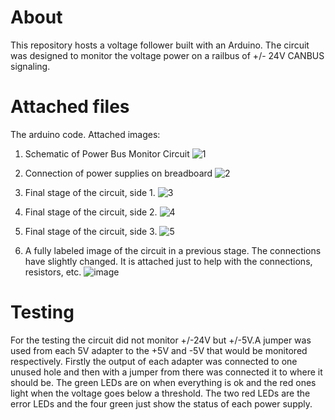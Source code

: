 # About

This repository hosts a voltage follower built with an Arduino.
The circuit was designed to monitor the voltage power on a railbus of +/- 24V CANBUS signaling. 


# Attached files

The arduino code. 
Attached images:
1.	Schematic of Power Bus Monitor Circuit
![1](https://user-images.githubusercontent.com/30274421/80129728-29287400-85a0-11ea-8978-bf157bf68297.png)

2.	Connection of power supplies on breadboard
![2](https://user-images.githubusercontent.com/30274421/80129801-44937f00-85a0-11ea-92b7-476aa26626be.png)

3.	Final stage of the circuit, side 1.
![3](https://user-images.githubusercontent.com/30274421/80130204-e87d2a80-85a0-11ea-84d3-66ff54b6d28a.png)

4.	Final stage of the circuit, side 2.
![4](https://user-images.githubusercontent.com/30274421/80129888-67be2e80-85a0-11ea-9fcd-d7e73e9ca523.png)

5.	Final stage of the circuit, side 3.
![5](https://user-images.githubusercontent.com/30274421/80130301-06e32600-85a1-11ea-9fad-f9087a2b2056.png)

6.	A fully labeled image of the circuit in a previous stage. The connections have slightly changed. It is attached just to help with the connections, resistors, etc.
![image](https://user-images.githubusercontent.com/30274421/80130327-106c8e00-85a1-11ea-9847-f72d19d2e7c9.png)


# Testing
For the testing the circuit did not monitor +/-24V but +/-5V.A jumper was used from each 5V adapter to the +5V and -5V that would be monitored respectively. 
Firstly the output of each adapter was connected to one unused hole and then with a jumper from there was connected it to where it should be.
The green LEDs are on when everything is ok and the red ones light when the voltage goes below a threshold.
The two red LEDs are the error LEDs and the four green just show the status of each power supply.


